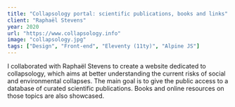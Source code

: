 ```yaml
---
title: "Collapsology portal: scientific publications, books and links"
client: "Raphaël Stevens"
year: 2020
url: "https://www.collapsology.info"
image: "collapsology.jpg"
tags: ["Design", "Front-end", "Eleventy (11ty)", "Alpine JS"]
---
```


I collaborated with Raphaël Stevens to create a website dedicated to collapsology, which aims at better understanding the current risks of social and environmental collapses. The main goal is to give the public access to a database of curated scientific publications. Books and online resources on those topics are also showcased.
